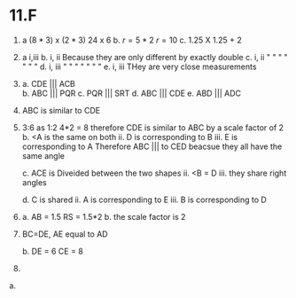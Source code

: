 # 11.F

1. a $(8*3)$ x $(2*3)$
$24$ x $6$
b. $r = 5*2$
$r = 10$
c. $1.25$ X $1.25$ + $2$   

2. 
   a i,iii
   b. i, ii Because they are only different by exactly double 
   c. i, ii " " " " " " " 
   d. i, iii " " " " " " "
   e. i, iii THey are very close measurements 

3. a. CDE ||| ACB  
   b. ABC ||| PQR 
   c. PQR ||| SRT 
   d. ABC ||| CDE 
   e. ABD ||| ADC 

4. ABC is similar to CDE 
5. 3:6 as 1:2 
   4*2 = 8 
   therefore CDE is similar to ABC by a scale factor of 2 
   b. <A is the same on both 
   ii. D is corresponding to B 
   iii. E is corresponding to A 
   Therefore ABC ||| to CED beacsue they all have the same angle 

   c. ACE is Diveided between the two shapes 
   ii. <B = D
   iii. they share right angles 
   
   d. C is shared 
   ii. A is corresponding to E 
   iii. B is corresponding to D 


6.  a. AB = 1.5 
      RS = 1.5*2
   b. the scale factor is 2 
7. BC=DE, AE equal to AD 
   
   b. DE = 6
      CE = 8 
 8. 
   a. 
